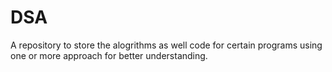 # DSA
 A repository to store the alogrithms as well code for certain programs using one or more approach for better understanding.
